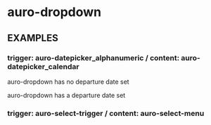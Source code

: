 # auro-dropdown


## EXAMPLES

### trigger: auro-datepicker_alphanumeric / content: auro-datepicker_calendar 
auro-dropdown has no departure date set

<div class="exampleWrapper">
  <auro-dropdown>
    <auro-datepicker_alphanumeric slot="trigger"></auro-datepicker_alphanumeric>
    <auro-datepicker_calendar slot="popover" cssClass="testClass"></auro-datepicker_calendar>
  </auro-dropdown>
</div>

auro-dropdown has a departure date set
<div class="exampleWrapper">
  <auro-dropdown departDate_year="2021" departDate_month="10" departDate_day="15">
    <auro-datepicker_alphanumeric slot="trigger"></auro-datepicker_alphanumeric>
    <auro-datepicker_calendar slot="popover" cssClass="testClass"></auro-datepicker_calendar>
  </auro-dropdown>
</div>

### trigger: auro-select-trigger / content: auro-select-menu 



<!-- <auro-datepicker_alphanumeric></auro-datepicker_alphanumeric>

<auro-datepicker_calendar cssClass="testClass">Hello World!</auro-datepicker_calendar> -->